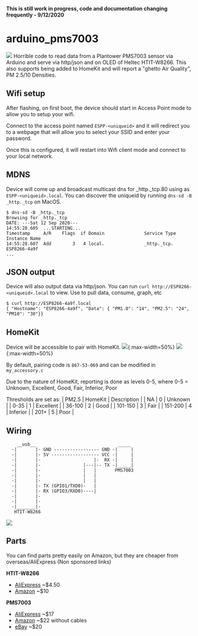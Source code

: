 __This is still work in progress, code and documentation changing frequently - 9/12/2020__
# arduino_pms7003
![](/images/hardware.jpg)
Horrible code to read data from a Plantower PMS7003 sensor via Arduino and serve via http/json and on OLED of Heltec HTIT-W8266.  This also supports being added to HomeKit and will report a "ghetto Air Quality", PM 2.5/10 Densities.

## Wifi setup
After flashing, on first boot, the device should start in Access Point mode to allow you to setup your wifi.

Connect to the access point named `ESPP-<uniqueid>` and it will redirect you to a webpage that will allow you to select your SSID and enter your password.

Once this is configured, it will restart into Wifi client mode and connect to your local network.

## MDNS
Device will come up and broadcast multicast dns for _http._tcp.80 using as `ESPP-<uniqueid>.local`.  You can discover the uniqueid by running `dns-sd -B _http._tcp` on MacOS.
```
$ dns-sd -B _http._tcp
Browsing for _http._tcp
DATE: ---Sat 12 Sep 2020---
14:55:28.605  ...STARTING...
Timestamp     A/R    Flags  if Domain               Service Type         Instance Name
14:55:28.607  Add        3   4 local.               _http._tcp.          ESP8266-4a9f
...
```

## JSON output
Device will also output data via http/json. You can run `curl http://ESP8266-<uniqueid>.local` to view.  Use to pull data, consume, graph, etc
```
$ curl http://ESP8266-4a9f.local
{ "Hostname": "ESP8266-4a9f", "Data": { "PM1.0": "14", "PM2.5": "24", "PM10": "30"}}
```

## HomeKit
Device will be accessible to pair with HomeKit.
![](/images/homekit-fair.png){:max-width=50%}
![](/images/siri-fair.png){:max-width=50%}

By default, pairing code is `867-53-069` and can be modified in `my_accessory.c`

Due to the nature of HomeKit, reporting is done as levels 0-5, where 0-5 = Unknown, Excellent, Good, Fair, Inferior, Poor

Thresholds are set as:
| PM2.5 | HomeKit | Description |
| NA | 0 | Unknown |
| 0-35 | 1 | Excellent |
| 36-100 | 2 | Good |
| 101-150 | 3 | Fair |
| 151-200 | 4 | Inferior |
| 201+ | 5 | Poor |

## Wiring
```
    __usb__                               _____
  -|       |- GND ----------------- GND -|     |
  -|       |- 5V ------------------ VCC -|     |
  -|       |-                    |-  RX -|     |
  -|       |-                |---|-- TX -|_____|
  -|       |-                |   |       PMS7003
  -|       |-                |   |
  -|       |-                |   |
  -|       |- TX (GPIO1/TXD0)-   |
  -|       |- RX (GPIO3/RXD0)----|
  -|       |-
  -|       |-
  -|_______|-
   HTIT-W8266
```
![](/images/arduino.jpg)

## Parts
You can find parts pretty easily on Amazon, but they are cheaper from overseas/AliExpress (Non sponsored links)

__HTIT-W8266__
- [AliExpress](https://www.aliexpress.com/item/33015504632.html) ~$4.50
- [Amazon](https://www.amazon.com/ESP8266-development-Arduino-NodeMcu-0-91inch/dp/B074373KTY) ~$10

__PMS7003__
- [AliExpress](https://www.aliexpress.com/item/32784279004.html) ~$17
- [Amazon](https://www.amazon.com/KOOBOOK-PMS7003-Sensor-Precision-Particle/dp/B07SJ4NBT8/) ~$22 without cables
- [eBay](https://www.ebay.com/itm/PMS7003-G7-High-Precision-Laser-Dust-Sensor-PM1-0-PM2-5-PM10-with-Adapter-Cable/183413484479) ~$20
